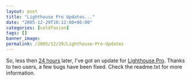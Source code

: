 ```yaml
---
layout: post
title: "Lighthouse Pro Updates..."
date: "2005-12-29T10:12:00+06:00"
categories: [coldfusion]
tags: []
banner_image: 
permalink: /2005/12/29/Lighthouse-Pro-Updates
---
```


So, less then <a href="http://ray.camdenfamily.com/index.cfm/2005/12/28/Lighthouse-Pro-ColdFusion-Bug-Tracker--Version-2">24 hours</a> later, I've got an update for <a href="http://ray.camdenfamily.com/projects/lhp">Lighthouse Pro</a>. Thanks to two users, a few bugs have been fixed. Check the readme.txt for more information.